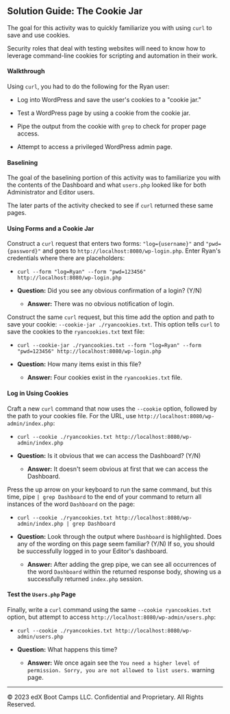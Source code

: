 ## Solution Guide: The Cookie Jar

The goal for this activity was to quickly familiarize you with using `curl` to save and use cookies.

Security roles that deal with testing websites will need to know how to leverage command-line cookies for scripting and automation in their work.

#### Walkthrough

Using `curl`, you had to do the following for the Ryan user:

  - Log into WordPress and save the user's cookies to a "cookie jar."

  - Test a WordPress page by using a cookie from the cookie jar.

  - Pipe the output from the cookie with `grep` to check for proper page access.

  - Attempt to access a privileged WordPress admin page.

#### Baselining

The goal of the baselining portion of this activity was to familiarize you with the contents of the Dashboard and what `users.php` looked like for both Administrator and Editor users. 

  The later parts of the activity checked to see if `curl` returned these same pages.

#### Using Forms and a Cookie Jar

Construct a `curl` request that enters two forms: `"log={username}"` and `"pwd={password}"` and goes to `http://localhost:8080/wp-login.php`. Enter Ryan's credentials where there are placeholders:

- `curl --form "log=Ryan" --form "pwd=123456" http://localhost:8080/wp-login.php` 

- **Question:** Did you see any obvious confirmation of a login? (Y/N)

    - **Answer:** There was no obvious notification of login.

Construct the same `curl` request, but this time add the option and path to save your cookie: `--cookie-jar ./ryancookies.txt`. This option tells `curl` to save the cookies to the `ryancookies.txt` text file:

- `curl --cookie-jar ./ryancookies.txt --form "log=Ryan" --form "pwd=123456" http://localhost:8080/wp-login.php`

 - **Question:** How many items exist in this file?
    - **Answer:** Four cookies exist in the `ryancookies.txt` file.

#### Log in Using Cookies

Craft a new `curl` command that now uses the `--cookie` option, followed by the path to your cookies file. For the URL, use `http://localhost:8080/wp-admin/index.php`:

- `curl --cookie ./ryancookies.txt http://localhost:8080/wp-admin/index.php` 

- **Question:** Is it obvious that we can access the Dashboard? (Y/N)
    
    - **Answer:** It doesn't seem obvious at first that we can access the Dashboard.


Press the up arrow on your keyboard to run the same command, but this time, pipe `| grep Dashboard` to the end of your command to return all instances of the word `Dashboard` on the page:

- `curl --cookie ./ryancookies.txt http://localhost:8080/wp-admin/index.php | grep Dashboard`

- **Question:** Look through the output where `Dashboard` is highlighted. Does any of the wording on this page seem familiar? (Y/N) If so, you should be successfully logged in to your Editor's dashboard.

  - **Answer:** After adding the grep pipe, we can see all occurrences of the word `Dashboard` within the returned response body, showing us a successfully returned `index.php` session.

#### Test the `Users.php` Page

Finally, write a `curl` command using the same `--cookie ryancookies.txt` option, but attempt to access `http://localhost:8080/wp-admin/users.php`:

- `curl --cookie ./ryancookies.txt http://localhost:8080/wp-admin/users.php`

- **Question:** What happens this time?
  - **Answer:** We once again see the `You need a higher level of permission. Sorry, you are not allowed to list users.` warning page.


---
© 2023 edX Boot Camps LLC. Confidential and Proprietary. All Rights Reserved.  
